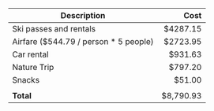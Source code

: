 | Description                           | Cost  |
| ------------------------------------- | -----:|
| Ski passes and rentals                |$4287.15|
| Airfare ($544.79 / person * 5 people) |$2723.95|
| Car rental                            |$931.63 |
| Nature Trip                           |$797.20 |
| Snacks                                |$51.00  |
|                                       |        |
| **Total**                             |$8,790.93 |
